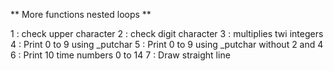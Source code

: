 ** More functions nested loops **

1 : check upper character
2 : check digit character
3 : multiplies twi integers
4 : Print 0 to 9 using _putchar
5 : Print 0 to 9 using _putchar without 2 and 4
6 : Print 10 time numbers 0 to 14
7 : Draw straight line
